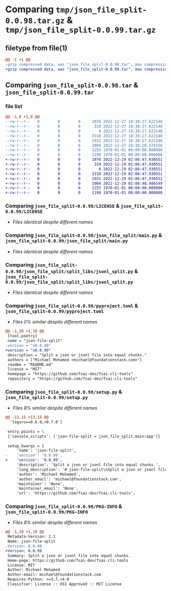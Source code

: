 # Comparing `tmp/json_file_split-0.0.98.tar.gz` & `tmp/json_file_split-0.0.99.tar.gz`

## filetype from file(1)

```diff
@@ -1 +1 @@
-gzip compressed data, was "json_file_split-0.0.98.tar", max compression
+gzip compressed data, was "json_file_split-0.0.99.tar", max compression
```

## Comparing `json_file_split-0.0.98.tar` & `json_file_split-0.0.99.tar`

### file list

```diff
@@ -1,8 +1,8 @@
--rw-r--r--   0        0        0     1076 2022-12-27 18:38:27.622148 json_file_split-0.0.98/LICENSE
--rw-r--r--   0        0        0      319 2022-12-27 18:38:27.622148 json_file_split-0.0.98/README.md
--rw-r--r--   0        0        0        0 2022-12-27 18:38:27.622148 json_file_split-0.0.98/json_file_split/__init__.py
--rw-r--r--   0        0        0     3310 2022-12-27 18:38:27.622148 json_file_split-0.0.98/json_file_split/main.py
--rw-r--r--   0        0        0     1931 2022-12-27 18:38:27.622148 json_file_split-0.0.98/json_file_split/split_libs/jsonl_split.py
--rw-r--r--   0        0        0     1004 2022-12-27 18:38:28.374156 json_file_split-0.0.98/pyproject.toml
--rw-r--r--   0        0        0     1255 1970-01-01 00:00:00.000000 json_file_split-0.0.98/setup.py
--rw-r--r--   0        0        0     1190 1970-01-01 00:00:00.000000 json_file_split-0.0.98/PKG-INFO
+-rw-r--r--   0        0        0     1076 2022-12-29 02:06:47.930551 json_file_split-0.0.99/LICENSE
+-rw-r--r--   0        0        0      319 2022-12-29 02:06:47.930551 json_file_split-0.0.99/README.md
+-rw-r--r--   0        0        0        0 2022-12-29 02:06:47.930551 json_file_split-0.0.99/json_file_split/__init__.py
+-rw-r--r--   0        0        0     3310 2022-12-29 02:06:47.930551 json_file_split-0.0.99/json_file_split/main.py
+-rw-r--r--   0        0        0     1931 2022-12-29 02:06:47.930551 json_file_split-0.0.99/json_file_split/split_libs/jsonl_split.py
+-rw-r--r--   0        0        0     1004 2022-12-29 02:06:48.486549 json_file_split-0.0.99/pyproject.toml
+-rw-r--r--   0        0        0     1255 1970-01-01 00:00:00.000000 json_file_split-0.0.99/setup.py
+-rw-r--r--   0        0        0     1190 1970-01-01 00:00:00.000000 json_file_split-0.0.99/PKG-INFO
```

### Comparing `json_file_split-0.0.98/LICENSE` & `json_file_split-0.0.99/LICENSE`

 * *Files identical despite different names*

### Comparing `json_file_split-0.0.98/json_file_split/main.py` & `json_file_split-0.0.99/json_file_split/main.py`

 * *Files identical despite different names*

### Comparing `json_file_split-0.0.98/json_file_split/split_libs/jsonl_split.py` & `json_file_split-0.0.99/json_file_split/split_libs/jsonl_split.py`

 * *Files identical despite different names*

### Comparing `json_file_split-0.0.98/pyproject.toml` & `json_file_split-0.0.99/pyproject.toml`

 * *Files 0% similar despite different names*

```diff
@@ -1,10 +1,10 @@
 [tool.poetry]
 name = "json-file-split"
-version = "v0.0.98"
+version = "v0.0.99"
 description = "Split a json or jsonl file into equal chunks."
 authors = ["Michael Mohamed <michael@foundationstack.com>"]
 readme = "README.md"
 license = "MIT"
 homepage = "https://github.com/fsai-dev/fsai-cli-tools"
 repository = "https://github.com/fsai-dev/fsai-cli-tools"
```

### Comparing `json_file_split-0.0.98/setup.py` & `json_file_split-0.0.99/setup.py`

 * *Files 8% similar despite different names*

```diff
@@ -13,15 +13,15 @@
  'loguru>=0.6.0,<0.7.0']
 
 entry_points = \
 {'console_scripts': ['json-file-split = json_file_split.main:app']}
 
 setup_kwargs = {
     'name': 'json-file-split',
-    'version': '0.0.98',
+    'version': '0.0.99',
     'description': 'Split a json or jsonl file into equal chunks.',
     'long_description': '# json-file-split\nSplit a json or jsonl file into different chunks.\n\n## Installation \n```shell\npip install json-file-split\n```\n\n## Usage\n```shell\njson-file-split \\\n--input_file_path ./tests/data/test.jsonl \\\n--save_to_dir /tmp/output/ \\\n--output_file_name test.jsonl \\\n--split_by number_of_buckets \\\n--batch_size 10\n```',
     'author': 'Michael Mohamed',
     'author_email': 'michael@foundationstack.com',
     'maintainer': 'None',
     'maintainer_email': 'None',
     'url': 'https://github.com/fsai-dev/fsai-cli-tools',
```

### Comparing `json_file_split-0.0.98/PKG-INFO` & `json_file_split-0.0.99/PKG-INFO`

 * *Files 8% similar despite different names*

```diff
@@ -1,10 +1,10 @@
 Metadata-Version: 2.1
 Name: json-file-split
-Version: 0.0.98
+Version: 0.0.99
 Summary: Split a json or jsonl file into equal chunks.
 Home-page: https://github.com/fsai-dev/fsai-cli-tools
 License: MIT
 Author: Michael Mohamed
 Author-email: michael@foundationstack.com
 Requires-Python: >=3.7,<4.0
 Classifier: License :: OSI Approved :: MIT License
```

